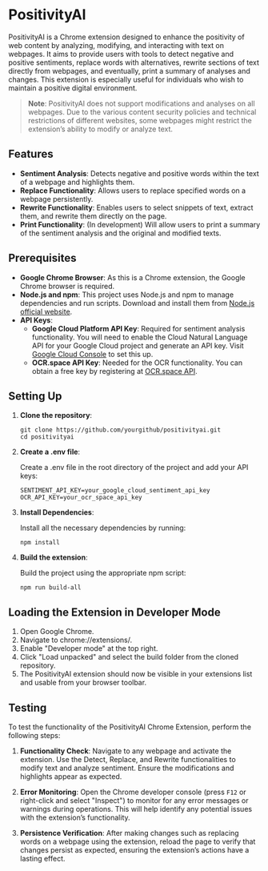 # PositivityAI

PositivityAI is a Chrome extension designed to enhance the positivity of web content by analyzing, modifying, and interacting with text on webpages. It aims to provide users with tools to detect negative and positive sentiments, replace words with alternatives, rewrite sections of text directly from webpages, and eventually, print a summary of analyses and changes. This extension is especially useful for individuals who wish to maintain a positive digital environment.

> **Note**: PositivityAI does not support modifications and analyses on all webpages. Due to the various content security policies and technical restrictions of different websites, some webpages might restrict the extension’s ability to modify or analyze text.

## Features

- **Sentiment Analysis**: Detects negative and positive words within the text of a webpage and highlights them.
- **Replace Functionality**: Allows users to replace specified words on a webpage persistently.
- **Rewrite Functionality**: Enables users to select snippets of text, extract them, and rewrite them directly on the page.
- **Print Functionality**: (In development) Will allow users to print a summary of the sentiment analysis and the original and modified texts.

## Prerequisites

- **Google Chrome Browser**: As this is a Chrome extension, the Google Chrome browser is required.
- **Node.js and npm**: This project uses Node.js and npm to manage dependencies and run scripts. Download and install them from [Node.js official website](https://nodejs.org/).
- **API Keys**:
  - **Google Cloud Platform API Key**: Required for sentiment analysis functionality. You will need to enable the Cloud Natural Language API for your Google Cloud project and generate an API key. Visit [Google Cloud Console](https://console.cloud.google.com/) to set this up.
  - **OCR.space API Key**: Needed for the OCR functionality. You can obtain a free key by registering at [OCR.space API](https://ocr.space/OCRAPI).

## Setting Up

1. **Clone the repository**:
   ```
   git clone https://github.com/yourgithub/positivityai.git
   cd positivityai
   ```
2. **Create a .env file**:

   Create a .env file in the root directory of the project and add your API keys:
    ```
    SENTIMENT_API_KEY=your_google_cloud_sentiment_api_key
    OCR_API_KEY=your_ocr_space_api_key
    ```
3. **Install Dependencies**:

    Install all the necessary dependencies by running:
    ```
    npm install
    ```
4. **Build the extension**:
   
    Build the project using the appropriate npm script:
    ```
    npm run build-all
    ```

## Loading the Extension in Developer Mode

1. Open Google Chrome.
2. Navigate to chrome://extensions/.
3. Enable "Developer mode" at the top right.
4. Click "Load unpacked" and select the build folder from the cloned repository.
5. The PositivityAI extension should now be visible in your extensions list and usable from your browser toolbar.

## Testing

To test the functionality of the PositivityAI Chrome Extension, perform the following steps:

1. **Functionality Check**: Navigate to any webpage and activate the extension. Use the Detect, Replace, and Rewrite functionalities to modify text and analyze sentiment. Ensure the modifications and highlights appear as expected.

2. **Error Monitoring**: Open the Chrome developer console (press `F12` or right-click and select "Inspect") to monitor for any error messages or warnings during operations. This will help identify any potential issues with the extension’s functionality.

3. **Persistence Verification**: After making changes such as replacing words on a webpage using the extension, reload the page to verify that changes persist as expected, ensuring the extension’s actions have a lasting effect.

